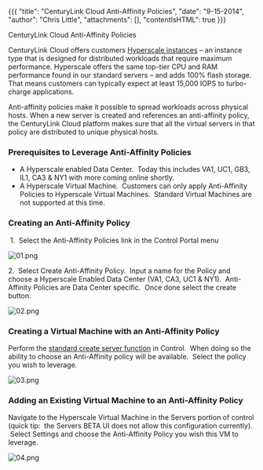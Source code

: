 {{{
  "title": "CenturyLink Cloud Anti-Affinity Policies",
  "date": "9-15-2014",
  "author": "Chris Little",
  "attachments": [],
  "contentIsHTML": true
}}}

CenturyLink Cloud Anti-Affinity Policies
<p>CenturyLink Cloud offers customers&nbsp;<a href="http://www.centurylinkcloud.com/products/compute/hyperscale" target="_blank">Hyperscale instances</a> – an instance type that is designed for distributed workloads that require maximum performance. Hyperscale
  offers the same top-tier CPU and RAM performance found in our standard servers – and adds 100% flash storage. That means customers can typically expect at least 15,000 IOPS to turbo-charge applications. </p>
<p>Anti-affinity policies make it possible to spread workloads across physical hosts. When a new server is created and references an anti-affinity policy, the CenturyLink Cloud platform makes sure that all the virtual servers in that policy are distributed
  to unique physical hosts.</p>
<h3>Prerequisites to Leverage Anti-Affinity Policies</h3>
<ul>
  <li>A Hyperscale enabled Data Center. &nbsp;Today this includes VA1, UC1, GB3, IL1, CA3 &amp; NY1 with more coming online shortly.</li>
  <li>A Hyperscale Virtual Machine. &nbsp;Customers can only apply Anti-Affinity Policies to Hyperscale Virtual Machines. &nbsp;Standard Virtual Machines are not supported at this time. &nbsp;</li>
</ul>
<h3>Creating an Anti-Affinity Policy</h3>
<p>&nbsp;1. &nbsp;Select the Anti-Affinity Policies link in the Control Portal menu</p>
<p><img src="https://t3n.zendesk.com/attachments/token/RFoZHEfyTgqXHA8Ibxh3qpLfe/?name=01.png" alt="01.png" /></p>
<p>2. &nbsp;Select Create Anti-Affinity Policy. &nbsp;Input a name for the Policy and choose a Hyperscale Enabled Data Center (VA1, CA3, UC1 &amp; NY1). &nbsp;Anti-Affinity Policies are Data Center specific. &nbsp;Once done select the create button.</p>
<p><img src="https://t3n.zendesk.com/attachments/token/bLBeU3m4d63vwIGwjBSQqgAsi/?name=02.png" alt="02.png" />
</p>
<h3>Creating a Virtual Machine with an Anti-Affinity Policy</h3>
<p>Perform the <a href="https://t3n.zendesk.com/entries/22603877-Creating-a-New-Enterprise-Cloud-Server" target="_blank">standard create server function</a> in Control. &nbsp;When doing so the ability to choose an Anti-Affinity policy will be available.
  &nbsp;Select the policy you wish to leverage.</p>
<p><img src="https://t3n.zendesk.com/attachments/token/D9r19ltJp4UkXluM8YLZdmupM/?name=03.png" alt="03.png" />
</p>
<h3>Adding an Existing Virtual Machine to an Anti-Affinity Policy</h3>
<p>Navigate to the Hyperscale Virtual Machine in the Servers portion of control (quick tip: &nbsp;the Servers BETA UI does not allow this configuration currently). &nbsp;Select Settings and choose the Anti-Affinity Policy you wish this VM to leverage. </p>
<p><img src="https://t3n.zendesk.com/attachments/token/MlJUDj2BbOdWv5pm2fPcJho6e/?name=04.png" alt="04.png" />
</p>